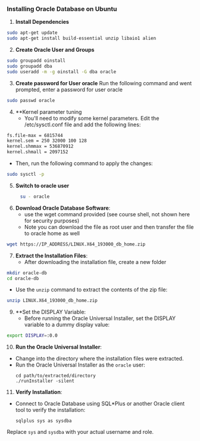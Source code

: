 ### Installing Oracle Database on Ubuntu


1. **Install Dependencies**
```bash
sudo apt-get update
sudo apt-get install build-essential unzip libaio1 alien
```

2. **Create Oracle User and Groups**
```bash
sudo groupadd oinstall
sudo groupadd dba
sudo useradd -m -g oinstall -G dba oracle
```
3. **Create password for User oracle**
Run the following command and went prompted, enter a password for user oracle
```bash
sudo passwd oracle
```

4. **Kernel parameter tuning
   - You'll need to modify some kernel parameters. Edit the /etc/sysctl.conf file and add the following lines: 
```bash
fs.file-max = 6815744
kernel.sem = 250 32000 100 128
kernel.shmmax = 536870912
kernel.shmall = 2097152
```
   - Then, run the following command to apply the changes:

```bash
sudo sysctl -p
```
5.   **Switch to oracle user**
```bash
     su - oracle
```
6. **Download Oracle Database Software**:
   - use the wget command provided (see course shell, not shown here for security purposes)
   - Note you can download the file as root user and then transfer the file to oracle home as well
```bash
wget https://IP_ADDRESS/LINUX.X64_193000_db_home.zip
```

7. **Extract the Installation Files**:
   - After downloading the installation file, create a new folder
```bash
mkdir oracle-db
cd oracle-db
```
   - Use the `unzip` command to extract the contents of the zip file:
```bash
unzip LINUX.X64_193000_db_home.zip
```

9. **Set the DISPLAY Variable:
   - Before running the Oracle Universal Installer, set the DISPLAY variable to a dummy display value:
```bash
export DISPLAY=:0.0
```

10. **Run the Oracle Universal Installer**:
   - Change into the directory where the installation files were extracted.
   - Run the Oracle Universal Installer as the `oracle` user:
     ```
     cd path/to/extracted/directory
     ./runInstaller -silent
     ```

11. **Verify Installation**:
   - Connect to Oracle Database using SQL*Plus or another Oracle client tool to verify the installation:
     ```
     sqlplus sys as sysdba
     ```

   Replace `sys` and `sysdba` with your actual username and role.

